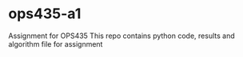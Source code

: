 # ops435-a1
Assignment for OPS435 
This repo contains python code, results and algorithm file for assignment
